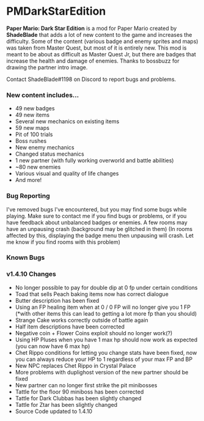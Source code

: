 # PMDarkStarEdition
**Paper Mario: Dark Star Edition** is a mod for Paper Mario created by **ShadeBlade** that adds a lot of new content to the game and increases the difficulty.
Some of the content (various badge and enemy sprites and maps) was taken from Master Quest, but most of it is entirely new.
This mod is meant to be about as difficult as Master Quest Jr, but there are badges that increase the health and damage of enemies.
Thanks to bossbuzz for drawing the partner intro image.

Contact ShadeBlade#1198 on Discord to report bugs and problems.

### **New content includes...**
- 49 new badges
- 49 new items
- Several new mechanics on existing items
- 59 new maps
- Pit of 100 trials
- Boss rushes
- New enemy mechanics
- Changed status mechanics
- 1 new partner (with fully working overworld and battle abilities)
- ~80 new enemies
- Various visual and quality of life changes
- And more!

### Bug Reporting
I've removed bugs I've encountered, but you may find some bugs while playing.
Make sure to contact me if you find bugs or problems, or if you have feedback about unbalanced badges or enemies.
A few rooms may have an unpausing crash (background may be glitched in them) (In rooms affected by this, displaying the badge menu then unpausing will crash. Let me know if you find rooms with this problem)

### Known Bugs


### v1.4.10 Changes 
- No longer possible to pay for double dip at 0 fp under certain conditions
- Toad that sells Peach baking items now has correct dialogue
- Butter description has been fixed
- Using an FP healing item when at 0 / 0 FP will no longer give you 1 FP (*with other items this can lead to getting a lot more fp than you should)
- Strange Cake works correctly outside of battle again
- Half item descriptions have been corrected
- Negative coin + Flower Coins exploit should no longer work(?)
- Using HP Pluses when you have 1 max hp should now work as expected (you can now have 6 max hp)
- Chet Rippo conditions for letting you change stats have been fixed, now you can always reduce your HP to 1 regardless of your max FP and BP
- New NPC replaces Chet Rippo in Crystal Palace
- More problems with duplighost version of the new partner should be fixed
- New partner can no longer first strike the pit minibosses
- Tattle for the floor 90 miniboss has been corrected
- Tattle for Dark Clubbas has been slightly changed
- Tattle for Ztar has been slightly changed
- Source Code updated to 1.4.10